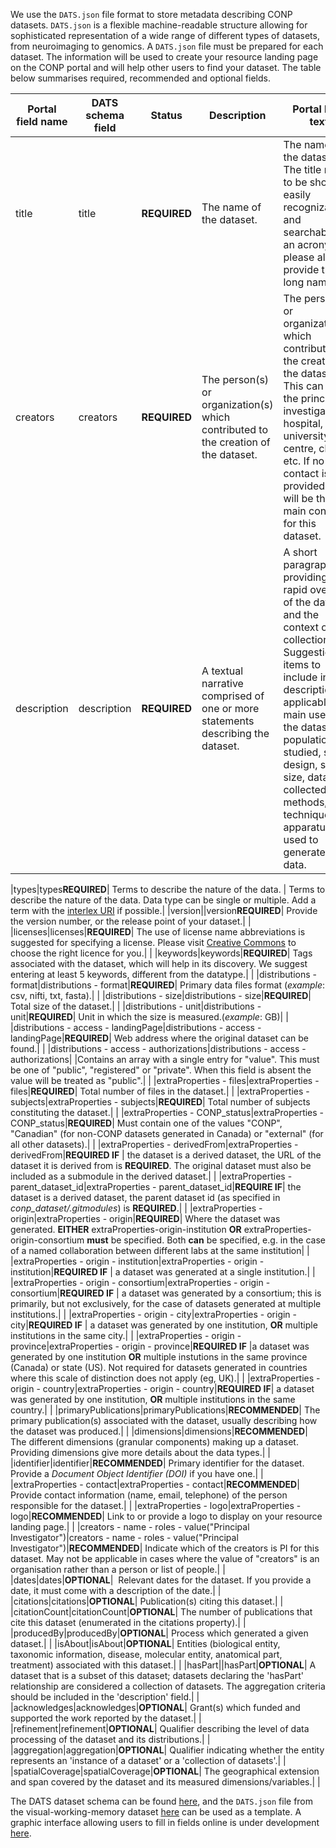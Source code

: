 We use the `DATS.json` file format to store metadata describing CONP datasets.  `DATS.json` is a flexible machine-readable structure allowing for sophisticated representation of a wide range of different types of datasets, from neuroimaging to genomics. A `DATS.json` file must be prepared for each dataset.  The information will be used to create your resource landing page on the CONP portal and will help other users to find your dataset.  The table below summarises required, recommended and optional fields. 


|Portal field name|DATS schema field|Status|Description|Portal help text|
|-|-|-|-|-|
|title|title|**REQUIRED**| The name of the dataset. |The name of the dataset. The title needs to be short and easily recognizable and searchable. If an acronym, please also provide the long name.|
|creators|creators|**REQUIRED**| The person(s) or organization(s) which contributed to the creation of the dataset. | The person(s) or organization(s) which contributed to the creation of the dataset. This can be the principal investigator, hospital, university, centre, clinic, etc. If no other contact is provided this will be the main contact for this dataset.|
|description|description|**REQUIRED**| A textual narrative comprised of one or more statements describing the dataset.| A short paragraph providing a rapid overview of the dataset and the context of data collection. Suggestion of items to include in the description (if applicable): main use of the dataset, population studied, study design, sample size, data collected, methods, techniques, apparatus used to generate the data.|

|types|types**REQUIRED**| Terms to describe the nature of the data. | Terms to describe the nature of the data. Data type can be single or multiple. Add a term with the [interlex URI](https://neuinfo.org/interlex/dashboard) if possible.| 
|version||version**REQUIRED**| Provide the version number, or the release point of your dataset.| |
|licenses|licenses|**REQUIRED**| The use of license name abbreviations is suggested for specifying a license. Please visit [Creative Commons](https://creativecommons.org/share-your-work/) to choose the right licence for you.| |
|keywords|keywords|**REQUIRED**| Tags associated with the dataset, which will help in its discovery. We suggest entering at least 5 keywords, different from the datatype.| |
|distributions - format|distributions - format|**REQUIRED**| Primary data files format (*example*: csv, nifti, txt, fasta).| |
|distributions - size|distributions - size|**REQUIRED**| Total size of the dataset.| |
|distributions - unit|distributions - unit|**REQUIRED**| Unit in which the size is measured.(*example*: GB)| |
|distributions - access - landingPage|distributions - access - landingPage|**REQUIRED**| Web address where the original dataset can be found.| |
|distributions - access - authorizations|distributions - access - authorizations| |Contains an array with a single entry for "value". This must be one of "public", "registered" or "private". When this field is absent the value will be treated as "public".| |
|extraProperties - files|extraProperties - files|**REQUIRED**| Total number of files in the dataset.| |
|extraProperties - subjects|extraProperties - subjects|**REQUIRED**| Total number of subjects constituting the dataset.| |
|extraProperties - CONP_status|extraProperties - CONP_status|**REQUIRED**| Must contain one of the values "CONP", "Canadian" (for non-CONP datasets generated in Canada) or "external" (for all other datasets).|  |
|extraProperties - derivedFrom|extraProperties - derivedFrom|**REQUIRED IF** | the dataset is a derived dataset, the URL of the dataset it is derived from is **REQUIRED**.  The original dataset must also be included as a submodule in the derived dataset.| |
|extraProperties - parent_dataset_id|extraProperties - parent_dataset_id|**REQUIRE IF**| the dataset is a derived dataset, the parent dataset id (as specified in _conp_dataset/.gitmodules_) is **REQUIRED**.| |
|extraProperties - origin|extraProperties - origin|**REQUIRED**|  Where the dataset was generated.  **EITHER** extraProperties-origin-institution **OR** extraProperties-origin-consortium **must** be specified.  Both **can** be specified, e.g. in the case of a named collaboration between different labs at the same institution| |
|extraProperties - origin - institution|extraProperties - origin - institution|**REQUIRED IF** | a dataset was generated at a single institution.| |
|extraProperties - origin - consortium|extraProperties - origin - consortium|**REQUIRED IF** | a dataset was generated by a consortium; this is primarily, but not exclusively, for the case of datasets generated at multiple institutions.| |
|extraProperties - origin - city|extraProperties - origin - city|**REQUIRED IF** | a dataset was generated by one institution, **OR** multiple institutions in the same city.| |
|extraProperties - origin - province|extraProperties - origin - province|**REQUIRED IF** |a dataset was generated by one institution **OR** multiple instutions in the same province (Canada) or state (US).  Not required for datasets generated in countries where this scale of distinction does not apply (eg, UK).| |
|extraProperties - origin - country|extraProperties - origin - country|**REQUIRED IF**| a dataset was generated by one institution, **OR** multiple institutions in the same country.| |
|primaryPublications|primaryPublications|**RECOMMENDED**| The primary publication(s) associated with the dataset, usually describing how the dataset was produced.| |
|dimensions|dimensions|**RECOMMENDED**| The different dimensions (granular components) making up a dataset. Providing dimensions give more details about the data types.| |
|identifier|identifier|**RECOMMENDED**| Primary identifier for the dataset. Provide a *Document Object Identifier (DOI)* if you have one.| |
|extraProperties - contact|extraProperties - contact|**RECOMMENDED**| Provide contact information (name, email, telephone) of the person responsible for the dataset.| |
|extraProperties - logo|extraProperties - logo|**RECOMMENDED**| Link to or provide a logo to display on your resource landing page.| |
|creators - name - roles - value("Principal Investigator")|creators - name - roles - value("Principal Investigator")|**RECOMMENDED**| Indicate which of the creators is PI for this dataset.  May not be applicable in cases where the value of "creators" is an organisation rather than a person or list of people.| |
|dates|dates|**OPTIONAL**|  Relevant dates for the dataset. If you provide a date, it must come with a description of the date.| |<!--will later choose from a pulldown list--> 
|citations|citations|**OPTIONAL**|  Publication(s) citing this dataset.| |
|citationCount|citationCount|**OPTIONAL**| The number of publications that cite this dataset (enumerated in the citations property).| |
|producedBy|producedBy|**OPTIONAL**| Process which generated a given dataset.| |
|isAbout|isAbout|**OPTIONAL**| Entities (biological entity, taxonomic information, disease, molecular entity, anatomical part, treatment) associated with this dataset.| |
|hasPart||hasPart|**OPTIONAL**| A dataset that is a subset of this dataset; datasets declaring the 'hasPart' relationship are considered a collection of datasets.  The aggregation criteria should be included in the 'description' field.| |
|acknowledges|acknowledges|**OPTIONAL**| Grant(s) which funded and supported the work reported by the dataset.| |
|refinement|refinement|**OPTIONAL**| Qualifier describing the level of data processing of the dataset and its distributions.| |
|aggregation|aggregation|**OPTIONAL**| Qualifier indicating whether the entity represents an 'instance of a dataset' or a 'collection of datasets'.| |
|spatialCoverage|spatialCoverage|**OPTIONAL**| The geographical extension and span covered by the dataset and its measured dimensions/variables.| |

The DATS dataset schema can be found [here](https://github.com/CONP-PCNO/schema/blob/master/dataset_schema.json), and the `DATS.json` file from the visual-working-memory dataset [here](https://github.com/conpdatasets/ds001634/blob/master/DATS.json) can be used as a template. A graphic interface allowing users to fill in fields online is under development [here](https://dats-creator.herokuapp.com/).





